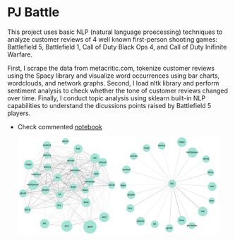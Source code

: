# PJ Battle
This project uses basic NLP (natural language proecessing) techniques to analyze customer reviews of 4 well known first-person shooting games: Battlefield 5, Battlefield 1, Call of Duty Black Ops 4, and Call of Duty Inifinite Warfare.  

First, I scrape the data from metacritic.com, tokenize customer reviews using the Spacy library and visualize word occurrences using bar charts, wordclouds, and network graphs. Second, I load nltk library and perform sentiment analysis to check whether the tone of customer reviews changed over time. Finally, I conduct topic analysis using sklearn built-in NLP capabilities to understand the dicussions points raised by Battlefield 5 players.

- Check commented [notebook](PJ_Battle.ipynb)

<center><img src="pj_battle_network.jpg" width="90%" height="90%"></center>


